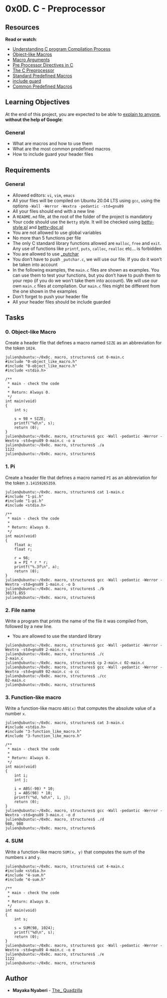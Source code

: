 <h1 class="gap">0x0D. C - Preprocessor</h1>
<h2>Resources</h2>
<p><strong>Read or watch</strong>:</p>
<ul>
<li><a href="https://www.youtube.com/watch?v=eW5he5uFBNM" title="Understanding C program Compilation Process" target="_blank">Understanding C program Compilation Process</a> </li>
<li><a href="https://gcc.gnu.org/onlinedocs/gcc-5.1.0/cpp/Object-like-Macros.html#Object-like-Macros" title="Object-like Macros" target="_blank">Object-like Macros</a> </li>
<li><a href="https://gcc.gnu.org/onlinedocs/gcc-5.1.0/cpp/Macro-Arguments.html#Macro-Arguments" title="Macro Arguments" target="_blank">Macro Arguments</a> </li>
<li><a href="https://www.youtube.com/watch?v=X6HiYbY3Uak" title="Pre Processor Directives in C" target="_blank">Pre Processor Directives in C</a> </li>
<li><a href="https://www.cprogramming.com/tutorial/cpreprocessor.html" title="The C Preprocessor" target="_blank">The C Preprocessor</a> </li>
<li><a href="https://gcc.gnu.org/onlinedocs/gcc-5.1.0/cpp/Standard-Predefined-Macros.html#Standard-Predefined-Macros" title="Standard Predefined Macros" target="_blank">Standard Predefined Macros</a> </li>
<li><a href="https://en.wikipedia.org/wiki/Include_guard" title="include guard" target="_blank">include guard</a> </li>
<li><a href="https://gcc.gnu.org/onlinedocs/gcc-5.1.0/cpp/Common-Predefined-Macros.html#Common-Predefined-Macros" title="Common Predefined Macros" target="_blank">Common Predefined Macros</a> </li>
</ul>
<h2>Learning Objectives</h2>
<p>At the end of this project, you are expected to be able to <a href="https://fs.blog/feynman-learning-technique/" title="explain to anyone" target="_blank">explain to anyone</a>, <strong>without the help of Google</strong>:</p>
<h3>General</h3>
<ul>
<li>What are macros and how to use them</li>
<li>What are the most common predefined macros</li>
<li>How to include guard your header files</li>
</ul>
<h2>Requirements</h2>
<h3>General</h3>
<ul>
<li>Allowed editors: <code>vi</code>, <code>vim</code>, <code>emacs</code></li>
<li>All your files will be compiled on Ubuntu 20.04 LTS using <code>gcc</code>, using the options <code>-Wall -Werror -Wextra -pedantic -std=gnu89</code></li>
<li>All your files should end with a new line</li>
<li>A <code>README.md</code> file, at the root of the folder of the project is mandatory</li>
<li>Your code should use the <code>Betty</code> style. It will be checked using <a href="https://github.com/holbertonschool/Betty/blob/master/betty-style.pl" title="betty-style.pl" target="_blank">betty-style.pl</a> and <a href="https://github.com/holbertonschool/Betty/blob/master/betty-doc.pl" title="betty-doc.pl" target="_blank">betty-doc.pl</a></li>
<li>You are not allowed to use global variables</li>
<li>No more than 5 functions per file</li>
<li>The only C standard library functions allowed are <code>malloc</code>, <code>free</code> and <code>exit</code>. Any use of functions like <code>printf</code>, <code>puts</code>, <code>calloc</code>, <code>realloc</code> etc… is forbidden</li>
<li>You are allowed to use <a href="https://github.com/holbertonschool/_putchar.c/blob/master/_putchar.c" title="_putchar" target="_blank">_putchar</a></li>
<li>You don’t have to push <code>_putchar.c</code>, we will use our file. If you do it won’t be taken into account</li>
<li>In the following examples, the <code>main.c</code> files are shown as examples. You can use them to test your functions, but you don’t have to push them to your repo (if you do we won’t take them into account). We will use our own <code>main.c</code> files at compilation. Our <code>main.c</code> files might be different from the one shown in the examples</li>
<li>Don’t forget to push your header file</li>
<li>All your header files should be include guarded</li>
</ul>
<h2 class="gap">Tasks</h2>
<h3 class="panel-title">
      0. Object-like Macro
    </h3>
    <div class="panel-body">
    <p>Create a header file that defines a macro named <code>SIZE</code> as an abbreviation for the token <code>1024</code>.</p>

<pre><code>julien@ubuntu:~/0x0c. macro, structures$ cat 0-main.c
#include "0-object_like_macro.h"
#include "0-object_like_macro.h"
#include &lt;stdio.h&gt;

/**
 * main - check the code
 *
 * Return: Always 0.
 */
int main(void)
{
    int s;

    s = 98 + SIZE;
    printf("%d\n", s);
    return (0);
}
julien@ubuntu:~/0x0c. macro, structures$ gcc -Wall -pedantic -Werror -Wextra -std=gnu89 0-main.c -o a
julien@ubuntu:~/0x0c. macro, structures$ ./a 
1122
julien@ubuntu:~/0x0c. macro, structures$ 
</code></pre>

  </div>
  <h3 class="panel-title">
      1. Pi
    </h3>

<div class="panel-body">
    <p>Create a header file that defines a macro named <code>PI</code> as an abbreviation for the token <code>3.14159265359</code>.</p>

<pre><code>julien@ubuntu:~/0x0c. macro, structures$ cat 1-main.c
#include "1-pi.h"
#include "1-pi.h"
#include &lt;stdio.h&gt;

/**
 * main - check the code
 *
 * Return: Always 0.
 */
int main(void)
{
    float a;
    float r;

    r = 98;
    a = PI * r * r;
    printf("%.3f\n", a);
    return (0);
}
julien@ubuntu:~/0x0c. macro, structures$ gcc -Wall -pedantic -Werror -Wextra -std=gnu89 1-main.c -o b
julien@ubuntu:~/0x0c. macro, structures$ ./b
30171.855
julien@ubuntu:~/0x0c. macro, structures$ 
</code></pre>

  </div>
  <h3 class="panel-title">
      2. File name
    </h3>

<div class="panel-body">
    <p>Write a program that prints the name of the file it was compiled from, followed by a new line.</p>

<ul>
<li>You are allowed to use the standard library</li>
</ul>

<pre><code>julien@ubuntu:~/0x0c. macro, structures$ gcc -Wall -pedantic -Werror -Wextra -std=gnu89 2-main.c -o c
julien@ubuntu:~/0x0c. macro, structures$ ./c 
2-main.c
julien@ubuntu:~/0x0c. macro, structures$ cp 2-main.c 02-main.c
julien@ubuntu:~/0x0c. macro, structures$ gcc -Wall -pedantic -Werror -Wextra -std=gnu89 02-main.c -o cc
julien@ubuntu:~/0x0c. macro, structures$ ./cc
02-main.c
julien@ubuntu:~/0x0c. macro, structures$ 
</code></pre>

  </div>
  <h3 class="panel-title">
      3. Function-like macro
    </h3>

<div class="panel-body">
    <p>Write a function-like macro <code>ABS(x)</code> that computes the absolute value of a number <code>x</code>.</p>

<pre><code>julien@ubuntu:~/0x0c. macro, structures$ cat 3-main.c
#include &lt;stdio.h&gt;
#include "3-function_like_macro.h"
#include "3-function_like_macro.h"

/**
 * main - check the code
 *
 * Return: Always 0.
 */
int main(void)
{
    int i;
    int j;

    i = ABS(-98) * 10;
    j = ABS(98) * 10;
    printf("%d, %d\n", i, j);
    return (0);
}
julien@ubuntu:~/0x0c. macro, structures$ gcc -Wall -pedantic -Werror -Wextra -std=gnu89 3-main.c -o d
julien@ubuntu:~/0x0c. macro, structures$ ./d 
980, 980
julien@ubuntu:~/0x0c. macro, structures$ 
</code></pre>

  </div>

<h3 class="panel-title">
      4. SUM
    </h3>
<div class="panel-body">
    <p>Write a function-like macro <code>SUM(x, y)</code> that computes the sum of the numbers <code>x</code> and <code>y</code>.</p>

<pre><code>julien@ubuntu:~/0x0c. macro, structures$ cat 4-main.c
#include &lt;stdio.h&gt;
#include "4-sum.h"
#include "4-sum.h"

/**
 * main - check the code
 *
 * Return: Always 0.
 */
int main(void)
{
    int s;

    s = SUM(98, 1024);
    printf("%d\n", s);
    return (0);
}
julien@ubuntu:~/0x0c. macro, structures$ gcc -Wall -pedantic -Werror -Wextra -std=gnu89 4-main.c -o e
julien@ubuntu:~/0x0c. macro, structures$ ./e 
1122
julien@ubuntu:~/0x0c. macro, structures$ 
</code></pre>

  </div>

## Author
* **Mayaka Nyaberi** - [The_ Quadzilla](https://github.com/nyaberi-mayaka)
